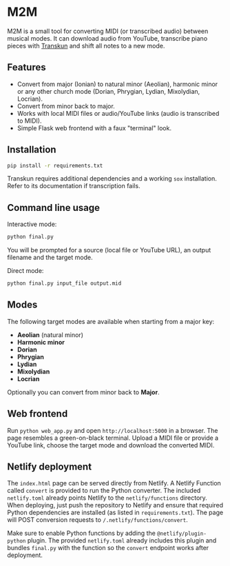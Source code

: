 # M2M

M2M is a small tool for converting MIDI (or transcribed audio) between musical modes. It can download audio from YouTube, transcribe piano pieces with [Transkun](https://github.com/braindefender/transkun) and shift all notes to a new mode.

## Features

- Convert from major (Ionian) to natural minor (Aeolian), harmonic minor or any other church mode (Dorian, Phrygian, Lydian, Mixolydian, Locrian).
- Convert from minor back to major.
- Works with local MIDI files or audio/YouTube links (audio is transcribed to MIDI).
- Simple Flask web frontend with a faux "terminal" look.

## Installation

```bash
pip install -r requirements.txt
```

Transkun requires additional dependencies and a working `sox` installation. Refer to its documentation if transcription fails.

## Command line usage

Interactive mode:

```bash
python final.py
```

You will be prompted for a source (local file or YouTube URL), an output filename and the target mode.

Direct mode:

```bash
python final.py input_file output.mid
```

## Modes

The following target modes are available when starting from a major key:

- **Aeolian** (natural minor)
- **Harmonic minor**
- **Dorian**
- **Phrygian**
- **Lydian**
- **Mixolydian**
- **Locrian**

Optionally you can convert from minor back to **Major**.

## Web frontend

Run `python web_app.py` and open `http://localhost:5000` in a browser. The page resembles a green-on-black terminal. Upload a MIDI file or provide a YouTube link, choose the target mode and download the converted MIDI.


## Netlify deployment

The `index.html` page can be served directly from Netlify. A Netlify Function
called `convert` is provided to run the Python converter. The included
`netlify.toml` already points Netlify to the `netlify/functions` directory.
When deploying, just push the repository to Netlify and ensure that required
Python dependencies are installed (as listed in `requirements.txt`). The page
will POST conversion requests to `/.netlify/functions/convert`.

Make sure to enable Python functions by adding the `@netlify/plugin-python`
plugin. The provided `netlify.toml` already includes this plugin and bundles
`final.py` with the function so the `convert` endpoint works after deployment.
